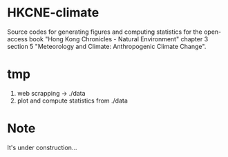 # HKCNE-climate
Source codes for generating figures and computing statistics for the open-access book "Hong Kong Chronicles - Natural Environment" chapter 3 section 5 "Meteorology and Climate: Anthropogenic Climate Change".

# tmp
1) web scrapping -> ./data
2) plot and compute statistics from ./data

# Note
It's under construction...
